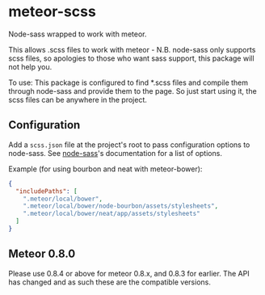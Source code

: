 meteor-scss
===========

Node-sass wrapped to work with meteor.

This allows .scss files to work with meteor - N.B. node-sass only supports scss files, so apologies to those who want sass support, this package will not help you.

To use:
This package is configured to find *.scss files and compile them through node-sass and provide them to the page. So just start using it, the scss files can be anywhere in the project.

Configuration
-------------

Add a `scss.json` file at the project's root to pass configuration options to node-sass. See [node-sass](https://github.com/andrew/node-sass)'s documentation for a list of options.

Example (for using bourbon and neat with meteor-bower):

```json
{
  "includePaths": [
    ".meteor/local/bower",
    ".meteor/local/bower/node-bourbon/assets/stylesheets",
    ".meteor/local/bower/neat/app/assets/stylesheets"
  ]
}
```

Meteor 0.8.0
------------
Please use 0.8.4 or above for meteor 0.8.x, and 0.8.3 for earlier. The API has changed and as such these are the compatible versions.
